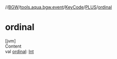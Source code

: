 //[BGW](../../../../index.md)/[tools.aqua.bgw.event](../../index.md)/[KeyCode](../index.md)/[PLUS](index.md)/[ordinal](ordinal.md)



# ordinal  
[jvm]  
Content  
val [ordinal](ordinal.md): [Int](https://kotlinlang.org/api/latest/jvm/stdlib/kotlin/-int/index.html)  



